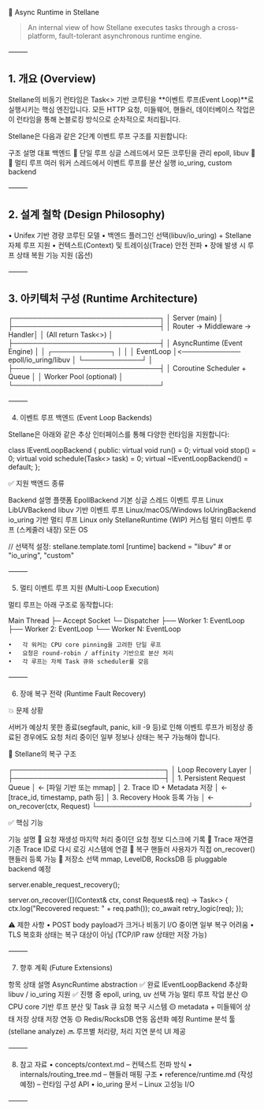 🧠 Async Runtime in Stellane

> An internal view of how Stellane executes tasks through a cross-platform, fault-tolerant asynchronous runtime engine.

⸻

## 1. 개요 (Overview)

Stellane의 비동기 런타임은 Task<> 기반 코루틴을 **이벤트 루프(Event Loop)**로 실행시키는 핵심 엔진입니다.
모든 HTTP 요청, 미들웨어, 핸들러, 데이터베이스 작업은 이 런타임을 통해 논블로킹 방식으로 순차적으로 처리됩니다.

Stellane은 다음과 같은 2단계 이벤트 루프 구조를 지원합니다:

구조	설명	대표 백엔드
🧵 단일 루프	싱글 스레드에서 모든 코루틴을 관리	epoll, libuv
🧵🧵 멀티 루프	여러 워커 스레드에서 이벤트 루프를 분산 실행	io_uring, custom backend


⸻

## 2. 설계 철학 (Design Philosophy)
  •	Unifex 기반 경량 코루틴 모델
	•	백엔드 플러그인 선택(libuv/io_uring) + Stellane 자체 루프 지원
	•	컨텍스트(Context) 및 트레이싱(Trace) 안전 전파
	•	장애 발생 시 루프 상태 복원 기능 지원 (옵션)

⸻

## 3. 아키텍처 구성 (Runtime Architecture)

┌──────────────────────────────┐
│         Server (main)        │
├──────────────────────────────┤
│ Router → Middleware → Handler│
│      (All return Task<>)     │
├──────────────────────────────┤
│  AsyncRuntime (Event Engine) │
│     ┌────────────┐           │
│     │ EventLoop  │<──────────── epoll/io_uring/libuv
│     └────────────┘           │
├──────────────────────────────┤
│  Coroutine Scheduler + Queue │
│  Worker Pool (optional)      │
└──────────────────────────────┘


⸻

4. 이벤트 루프 백엔드 (Event Loop Backends)

Stellane은 아래와 같은 추상 인터페이스를 통해 다양한 런타임을 지원합니다:

class IEventLoopBackend {
public:
    virtual void run() = 0;
    virtual void stop() = 0;
    virtual void schedule(Task<> task) = 0;
    virtual ~IEventLoopBackend() = default;
};

✅ 지원 백엔드 종류

Backend	설명	플랫폼
EpollBackend	기본 싱글 스레드 이벤트 루프	Linux
LibUVBackend	libuv 기반 이벤트 루프	Linux/macOS/Windows
IoUringBackend	io_uring 기반 멀티 루프	Linux only
StellaneRuntime (WIP)	커스텀 멀티 이벤트 루프 (스케줄러 내장)	모든 OS

// 선택적 설정: stellane.template.toml
[runtime]
backend = "libuv"   # or "io_uring", "custom"


⸻

5. 멀티 이벤트 루프 지원 (Multi-Loop Execution)

멀티 루프는 아래 구조로 동작합니다:

Main Thread
 ├─ Accept Socket
 └─ Dispatcher
     ├── Worker 1: EventLoop
     ├── Worker 2: EventLoop
     └── Worker N: EventLoop

	•	각 워커는 CPU core pinning을 고려한 단일 루프
	•	요청은 round-robin / affinity 기반으로 분산 처리
	•	각 루프는 자체 Task 큐와 scheduler를 갖음

⸻

6. 장애 복구 전략 (Runtime Fault Recovery)

💥 문제 상황

서버가 예상치 못한 종료(segfault, panic, kill -9 등)로 인해
이벤트 루프가 비정상 종료된 경우에도 요청 처리 중이던 일부 정보나 상태는 복구 가능해야 합니다.

🔐 Stellane의 복구 구조

┌───────────────────────────────┐
│      Loop Recovery Layer      │
├───────────────────────────────┤
│ 1. Persistent Request Queue   │ ← [파일 기반 또는 mmap]
│ 2. Trace ID + Metadata 저장   │ ← [trace_id, timestamp, path 등]
│ 3. Recovery Hook 등록 가능    │ ← on_recover(ctx, Request)
└───────────────────────────────┘

✅ 핵심 기능

기능	설명
🧠 요청 재생성	마지막 처리 중이던 요청 정보 디스크에 기록
🧠 Trace 재연결	기존 Trace ID로 다시 로깅 시스템에 연결
🔄 복구 핸들러	사용자가 직접 on_recover() 핸들러 등록 가능
💾 저장소 선택	mmap, LevelDB, RocksDB 등 pluggable backend 예정

server.enable_request_recovery();

server.on_recover([](Context& ctx, const Request& req) -> Task<> {
    ctx.log("Recovered request: " + req.path());
    co_await retry_logic(req);
});

⚠️ 제한 사항
	•	POST body payload가 크거나 비동기 I/O 중이면 일부 복구 어려움
	•	TLS 복호화 상태는 복구 대상이 아님 (TCP/IP raw 상태만 저장 가능)

⸻

7. 향후 계획 (Future Extensions)

항목	상태	설명
AsyncRuntime abstraction	✅ 완료	IEventLoopBackend 추상화
libuv / io_uring 지원	✅ 진행 중	epoll, uring, uv 선택 가능
멀티 루프 작업 분산	🟡	CPU core 기반 루프 분산 및 Task 큐
요청 복구 시스템	🟡	metadata + 미들웨어 상태 저장
상태 저장 연동	🟡	Redis/RocksDB 연동 옵션화 예정
Runtime 분석 툴 (stellane analyze)	🔜	루프별 처리량, 처리 지연 분석 UI 제공


⸻

8. 참고 자료
	•	concepts/context.md – 컨텍스트 전파 방식
	•	internals/routing_tree.md – 핸들러 매핑 구조
	•	reference/runtime.md (작성 예정) – 런타임 구성 API
	•	io_uring 문서 – Linux 고성능 I/O

⸻
